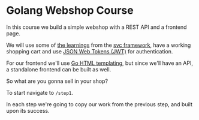 # Golang Webshop Course

In this course we build a simple webshop with a REST API and a frontend page.

We will use some of [the learnings](https://blog.gerbenjacobs.nl/svc-an-opinionated-go-service-framework/) 
from the [svc framework](https://github.com/gerbenjacobs/svc), have a working shopping cart 
and use [JSON Web Tokens (JWT)](https://jwt.io/) for authentication.

For our frontend we'll use [Go HTML templating](https://gowebexamples.com/templates/), 
but since we'll have an API, a standalone frontend can be built as well.

So what are you gonna sell in your shop?

To start navigate to `/step1`.

In each step we're going to copy our work from the previous step, and built upon its success.